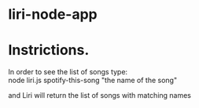 # liri-node-app

# Instrictions. 

In order to see the list of songs type:  
node liri.js spotify-this-song "the name of the song"

and Liri will return the list of songs with matching names


